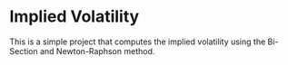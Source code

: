 # Implied Volatility

This is a simple project that computes the implied volatility using the Bi-Section and Newton-Raphson method.
